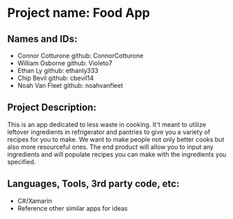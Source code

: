 # Project name: Food App

## Names and IDs:

* Connor Cotturone github: ConnorCotturone
* William Osborne github: Violeto7
* Ethan Ly github: ethanly333
* Chip Bevil github: cbevil14
* Noah Van Fleet github: noahvanfleet

## Project Description:

This is an app dedicated to less waste in cooking. It't meant to utilize leftover ingredients in refrigerator and pantries to give you a variety of recipes for you to make. We want to make people not only better cooks but also more resourceful ones. The end product will allow you to input any ingredients and will populate recipes you can make with the ingredients you specified.

## Languages, Tools, 3rd party code, etc:

* C#/Xamarin
* Reference other similar apps for ideas